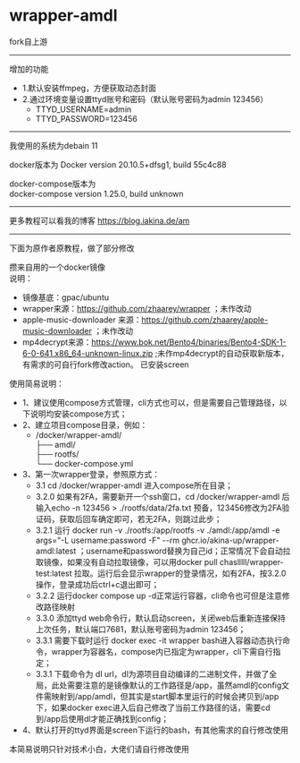 # wrapper-amdl
fork自上游  
***
增加的功能  
- 1.默认安装ffmpeg，方便获取动态封面  
- 2.通过环境变量设置ttyd账号和密码（默认账号密码为admin 123456）  
  - TTYD_USERNAME=admin   
  - TTYD_PASSWORD=123456  
***
我使用的系统为debain 11 

docker版本为
Docker version 20.10.5+dfsg1, build 55c4c88 

docker-compose版本为  
docker-compose version 1.25.0, build unknown  
***
更多教程可以看我的博客 https://blog.iakina.de/am
***
下面为原作者原教程，做了部分修改  

攒来自用的一个docker镜像  
说明：  
- 镜像基底：gpac/ubuntu  
- wrapper来源：<https://github.com/zhaarey/wrapper> ；未作改动  
- apple-music-downloader 来源：<https://github.com/zhaarey/apple-music-downloader> ；未作改动  
- mp4decrypt来源：<https://www.bok.net/Bento4/binaries/Bento4-SDK-1-6-0-641.x86_64-unknown-linux.zip> ;未作mp4decrypt的自动获取新版本，有需求的可自行fork修改action。
已安装screen  

使用简易说明：  
- 1、建议使用compose方式管理，cli方式也可以，但是需要自己管理路径，以下说明均安装compose方式；  
- 2、建立项目compose目录，例如：  
  - /docker/wrapper-amdl/  
              ├── amdl/  
              ├── rootfs/  
              └── docker-compose.yml  
- 3、第一次wrapper登录，参照原方式：  
  - 3.1 cd /docker/wrapper-amdl 进入compose所在目录；  
  - 3.2.0 如果有2FA，需要新开一个ssh窗口，cd /docker/wrapper-amdl 后输入echo -n 123456 > ./rootfs/data/2fa.txt 预备，123456修改为2FA验证码，获取后回车确定即可，若无2FA，则跳过此步；  
  - 3.2.1 运行 docker run -v ./rootfs:/app/rootfs -v ./amdl:/app/amdl -e args="-L username:password -F" --rm ghcr.io/akina-up/wrapper-amdl:latest  ；username和password替换为自己id；正常情况下会自动拉取镜像，如果没有自动拉取镜像，可以用docker pull chaslllll/wrapper-test:latest 拉取。运行后会显示wrapper的登录情况，如有2FA，按3.2.0操作，登录成功后ctrl+c退出即可；  
  - 3.2.2 运行docker compose up -d正常运行容器，cli命令也可但是注意修改路径映射
  - 3.3.0 添加ttyd web命令行，默认启动screen，关闭web后重新连接保持上次任务，默认端口7681，默认账号密码为admin 123456；
  - 3.3.1 需要下载时运行 docker exec -it wrapper bash进入容器动态执行命令，wrapper为容器名，compose内已指定为wrapper，cli下需自行指定；  
  - 3.3.1 下载命令为 dl url，dl为源项目自动编译的二进制文件，并做了全局，此处需要注意的是镜像默认的工作路径是/app，虽然amdl的config文件需映射到/app/amdl，但其实是start脚本里运行的时候会拷贝到/app下，如果docker exec进入后自己修改了当前工作路径的话，需要cd到/app后使用dl才能正确找到config；  
- 4、默认打开的ttyd界面是screen下运行的bash，有其他需求的自行修改使用
 
本简易说明只针对技术小白，大佬们请自行修改使用  
